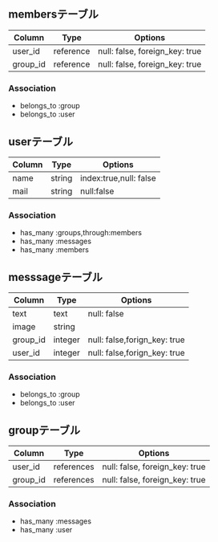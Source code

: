 ## membersテーブル

|Column|Type|Options|
|------|----|-------|
|user_id|reference|null: false, foreign_key: true|
|group_id|reference|null: false, foreign_key: true|

### Association
- belongs_to :group
- belongs_to :user


## userテーブル

|Column|Type|Options|
|------|----|-------|
|name|string|index:true,null: false|
|mail|string|null:false|

### Association
- has_many :groups,through:members
- has_many :messages
- has_many :members

## messsageテーブル

|Column|Type|Options|
|------|----|-------|
|text|text|null: false|
|image|string|
|group_id|integer|null: false,forign_key: true
|user_id|integer|null: false,forign_key: true

### Association
- belongs_to :group
- belongs_to :user

## groupテーブル

|Column|Type|Options|
|------|----|-------|
|user_id|references|null: false, foreign_key: true|
|group_id|references|null: false, foreign_key: true|

### Association
- has_many :messages
- has_many :user